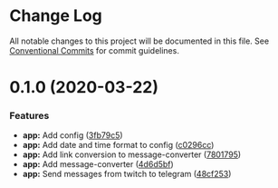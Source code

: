 # Change Log

All notable changes to this project will be documented in this file.
See [Conventional Commits](https://conventionalcommits.org) for commit guidelines.

# 0.1.0 (2020-03-22)


### Features

* **app:** Add config ([3fb79c5](https://github.com/CitRUSprod/tc2tc/commit/3fb79c5d39ef1a8a1610240ecce4d010b7755fab))
* **app:** Add date and time format to config ([c0296cc](https://github.com/CitRUSprod/tc2tc/commit/c0296cca9a3f745bf9fc5a6ee916d8f5c904a8e1))
* **app:** Add link conversion to message-converter ([7801795](https://github.com/CitRUSprod/tc2tc/commit/78017953a92e190f25e317fa6413749b5227a1e6))
* **app:** Add message-converter ([4d6d5bf](https://github.com/CitRUSprod/tc2tc/commit/4d6d5bfa7b6b6afbee32bbc691fb53f265a8f58e))
* **app:** Send messages from twitch to telegram ([48cf253](https://github.com/CitRUSprod/tc2tc/commit/48cf253948d641f5e96c24932048cd1350e48a8f))
